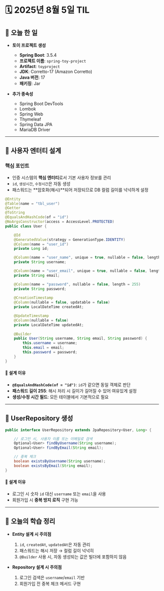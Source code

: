 # 🗓️ 2025년 8월 5일 TIL

## 📌 오늘 한 일

* **토이 프로젝트 생성**

    * **Spring Boot**: 3.5.4
    * **프로젝트 이름**: `spring-toy-project`
    * **Artifact**: `toyproject`
    * **JDK**: Corretto-17 (Amazon Corretto)
    * **Java 버전**: 17
    * **패키징**: Jar

* **추가 종속성**

    * Spring Boot DevTools
    * Lombok
    * Spring Web
    * Thymeleaf
    * Spring Data JPA
    * MariaDB Driver

---

## 👤 사용자 엔터티 설계

### 핵심 포인트

* 인증 시스템의 **핵심 엔터티**로서 기본 사용자 정보를 관리
* `id`, `생성시간`, `수정시간`은 자동 생성
* 패스워드는 \*\*암호화(해시)\*\*되어 저장되므로 DB 컬럼 길이를 넉넉하게 설정

```java
@Entity
@Table(name = "tbl_user")
@Getter
@ToString
@EqualsAndHashCode(of = "id")
@NoArgsConstructor(access = AccessLevel.PROTECTED)
public class User {

    @Id
    @GeneratedValue(strategy = GenerationType.IDENTITY)
    @Column(name = "user_id")
    private Long id;

    @Column(name = "user_name", unique = true, nullable = false, length = 50)
    private String username;

    @Column(name = "user_email", unique = true, nullable = false, length = 100)
    private String email;

    @Column(name = "password", nullable = false, length = 255)
    private String password;
    
    @CreationTimestamp
    @Column(nullable = false, updatable = false)
    private LocalDateTime createdAt;

    @UpdateTimestamp
    @Column(nullable = false)
    private LocalDateTime updatedAt;
    
    @Builder
    public User(String username, String email, String password) {
        this.username = username;
        this.email = email;
        this.password = password;
    }
}
```

#### 📍 설계 이유

* **`@EqualsAndHashCode(of = "id")`**: `id`가 같으면 동일 객체로 판단
* **패스워드 길이 255**: 해시 처리 시 길이가 길어질 수 있어 여유있게 설정
* **생성/수정 시간 필드**: 모든 테이블에서 기본적으로 필요

---

## 📂 UserRepository 생성

```java
public interface UserRepository extends JpaRepository<User, Long> {

    // 로그인 시, 사용자 이름 또는 이메일로 검색
    Optional<User> findByUsername(String username);
    Optional<User> findByEmail(String email);

    // 중복 체크
    boolean existsByUsername(String username);
    boolean existsByEmail(String email);
}
```

#### 📍 설계 이유

* 로그인 시 숫자 `id` 대신 `username` 또는 `email`을 사용
* 회원가입 시 **중복 방지 로직** 구현 가능

---

## 📝 오늘의 학습 정리

* **Entity 설계 시 주의점**

    1. `id`, `createdAt`, `updatedAt`은 자동 관리
    2. 패스워드는 해시 저장 → 컬럼 길이 넉넉히
    3. `@Builder` 사용 시, 자동 생성되는 값은 빌더에 포함하지 않음

* **Repository 설계 시 주의점**

    1. 로그인 검색은 `username`/`email` 기반
    2. 회원가입 전 중복 체크 메서드 구현


